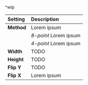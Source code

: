 ^wip

| Setting    | Description           |
| :--------- | :-------------------- |
| **Method** | Lorem ipsum           |
|            | *8-point* Lorem ipsum |
|            | *4-point* Lorem ipsum |
| **Width**  | TODO                  |
| **Height** | TODO                  |
| **Flip Y** | TODO                  |
| **Flip X** | Lorem ipsum           |